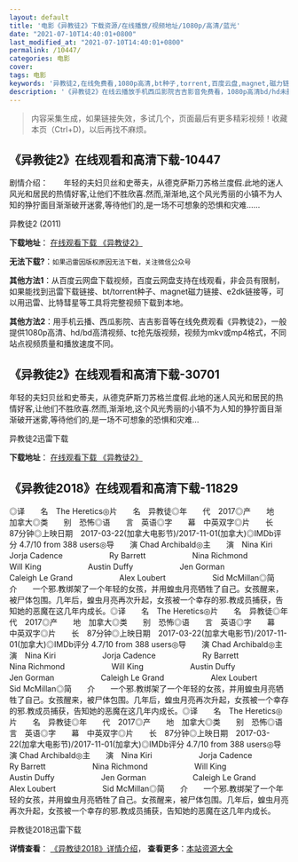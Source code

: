```yaml
---
layout: default
title: '电影《异教徒2》下载资源/在线播放/视频地址/1080p/高清/蓝光'
date: "2021-07-10T14:40:01+0800"
last_modified_at: "2021-07-10T14:40:01+0800"
permalink: /10447/
categories: 电影
cover:
tags: 电影
keywords: '异教徒2,在线免费看,1080p高清,bt种子,torrent,百度云盘,magnet,磁力链,迅雷下载资源'
description: '《异教徒2》在线云播放手机西瓜影院吉吉影音免费看，1080p高清bd/hd未删减完整版和tc抢先枪版，mkv/mp4格式，附带bt/torrent种子、magnet/磁力链、百度云盘、网盘资源迅雷下载链接'
---
```


>内容采集生成，如果链接失效，多试几个，页面最后有更多精彩视频！收藏本页（Ctrl+D)，以后再找不麻烦。


## 《异教徒2》在线观看和高清下载-10447

剧情介绍：　　年轻的夫妇贝丝和史蒂夫，从德克萨斯刀苏格兰度假.此地的迷人风光和居民的热情好客,让他们不胜欣喜.然而,渐渐地,这个风光秀丽的小镇不为人知的狰狞面目渐渐破开迷雾,等待他们的,是一场不可想象的恐惧和灾难……


异教徒2 (2011)

**下载地址**： [在线观看下载 《异教徒2》](https://www.btbtdy.me/btdy/dy8345.html) 


**无法下载?**：`如果迅雷因版权原因无法下载，关注微信公众号 `

**其他方法1**：从百度云网盘下载视频，百度云网盘支持在线观看，非会员有限制，如果能找到迅雷下载链接、bt/torrent种子、magnet磁力链接、e2dk链接等，可以用迅雷、比特彗星等工具将完整视频下载到本地。

**其他方法2**：用手机云播、西瓜影院、吉吉影音等在线免费观看《异教徒2》，一般提供1080p高清、hd/bd高清视频、tc抢先版视频，视频为mkv或mp4格式，不同站点视频质量和播放速度不同。


## 《异教徒2》在线观看和高清下载-30701

年轻的夫妇贝丝和史蒂夫，从德克萨斯刀苏格兰度假.此地的迷人风光和居民的热情好客,让他们不胜欣喜.然而,渐渐地,这个风光秀丽的小镇不为人知的狰狞面目渐渐破开迷雾,等待他们的,是一场不可想象的恐惧和灾难...


异教徒2迅雷下载

**下载地址**： [在线观看下载 《异教徒2》](https://www.993dy.com//vod-detail-id-18023.html) 


## 《异教徒2018》在线观看和高清下载-11829

◎译　　名　The Heretics◎片　　名　异教徒◎年　　代　2017◎产　　地　加拿大◎类　　别　恐怖◎语　　言　英语◎字　　幕　中英双字◎片　　长　87分钟◎上映日期　2017-03-22(加拿大电影节)/2017-11-01(加拿大)◎IMDb评分 4.7/10 from 388 users◎导　　演 Chad Archibald◎主　　演　Nina Kiri　　　　　　Jorja Cadence　　　　　　Ry Barrett　　　　　　Nina Richmond　　　　　　Will King　　　　　　Austin Duffy　　　　　　Jen Gorman　　　　　　Caleigh Le Grand　　　　　　Alex Loubert　　　　　　Sid McMillan◎简　　介　　一个邪.教绑架了一个年轻的女孩，并用蝗虫月亮牺牲了自己。女孩醒来，被尸体包围。几年后，蝗虫月亮再次升起，女孩被一个幸存的邪.教成员捕获，告知她的恶魔在这几年内成长。◎译　　名　The Heretics◎片　　名　异教徒◎年　　代　2017◎产　　地　加拿大◎类　　别　恐怖◎语　　言　英语◎字　　幕　中英双字◎片　　长　87分钟◎上映日期　2017-03-22(加拿大电影节)/2017-11-01(加拿大)◎IMDb评分 4.7/10 from 388 users◎导　　演 Chad Archibald◎主　　演　Nina Kiri　　　　　　Jorja Cadence　　　　　　Ry Barrett　　　　　　Nina Richmond　　　　　　Will King　　　　　　Austin Duffy　　　　　　Jen Gorman　　　　　　Caleigh Le Grand　　　　　　Alex Loubert　　　　　　Sid McMillan◎简　　介　　一个邪.教绑架了一个年轻的女孩，并用蝗虫月亮牺牲了自己。女孩醒来，被尸体包围。几年后，蝗虫月亮再次升起，女孩被一个幸存的邪.教成员捕获，告知她的恶魔在这几年内成长。◎译　　名　The Heretics◎片　　名　异教徒◎年　　代　2017◎产　　地　加拿大◎类　　别　恐怖◎语　　言　英语◎字　　幕　中英双字◎片　　长　87分钟◎上映日期　2017-03-22(加拿大电影节)/2017-11-01(加拿大)◎IMDb评分 4.7/10 from 388 users◎导　　演 Chad Archibald◎主　　演　Nina Kiri　　　　　　Jorja Cadence　　　　　　Ry Barrett　　　　　　Nina Richmond　　　　　　Will King　　　　　　Austin Duffy　　　　　　Jen Gorman　　　　　　Caleigh Le Grand　　　　　　Alex Loubert　　　　　　Sid McMillan◎简　　介　　一个邪.教绑架了一个年轻的女孩，并用蝗虫月亮牺牲了自己。女孩醒来，被尸体包围。几年后，蝗虫月亮再次升起，女孩被一个幸存的邪.教成员捕获，告知她的恶魔在这几年内成长。


异教徒2018迅雷下载

**详情查看**： [《异教徒2018》详情介绍](/movie/11829/)， **查看更多**：[本站资源大全](/movie/t/all/)

